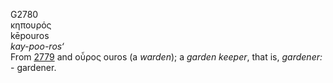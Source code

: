 <body>
  <p>G2780<br>  κηπουρός  <br> kēpouros  <br><i>kay-poo-ros‘ </i><br>From <a href="g2779.htm">2779</a> and   οὖρος    ouros   (a <i>warden</i>); a <i>garden</i> <i>keeper</i>, that is, <i>gardener:</i> - gardener.<br></p>
 </body>